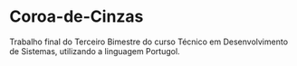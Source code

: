 # Coroa-de-Cinzas
Trabalho final do Terceiro Bimestre do curso Técnico em Desenvolvimento de Sistemas, utilizando a linguagem Portugol.
